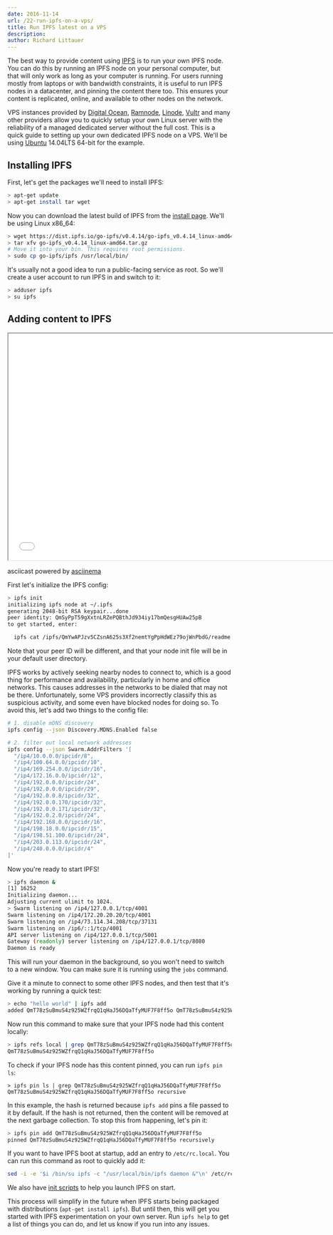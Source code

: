 ```yaml
---
date: 2016-11-14
url: /22-run-ipfs-on-a-vps/
title: Run IPFS latest on a VPS
description:
author: Richard Littauer
---
```


The best way to provide content using [IPFS](https://ipfs.io) is to run your own IPFS node. You can do this by running an IPFS node on your personal computer, but that will only work as long as your computer is running. For users running mostly from laptops or with bandwidth constraints, it is useful to run IPFS nodes in a datacenter, and pinning the content there too. This ensures your content is replicated, online, and available to other nodes on the network.

VPS instances provided by [Digital Ocean](https://www.digitalocean.com/), [Ramnode](http://ramnode.com/), [Linode](https://www.linode.com/), [Vultr](https://www.vultr.com/) and many other providers allow you to quickly setup your own Linux server with the reliability of a managed dedicated server without the full cost. This is a quick guide to setting up your own dedicated IPFS node on a VPS. We'll be using [Ubuntu](http://www.ubuntu.com/) 14.04LTS 64-bit for the example.

## Installing IPFS

First, let's get the packages we'll need to install IPFS:

```sh
> apt-get update
> apt-get install tar wget
```

Now you can download the latest build of IPFS from the [install page](https://ipfs.io/docs/install/). We'll be using Linux x86_64:

```sh
> wget https://dist.ipfs.io/go-ipfs/v0.4.14/go-ipfs_v0.4.14_linux-amd64.tar.gz
> tar xfv go-ipfs_v0.4.14_linux-amd64.tar.gz
# Move it into your bin. This requires root permissions.
> sudo cp go-ipfs/ipfs /usr/local/bin/
```

It's usually not a good idea to run a public-facing service as root. So we'll create a user account to run IPFS in and switch to it:

```sh
> adduser ipfs
> su ipfs
```

## Adding content to IPFS

<iframe src="/blog/22-run-ipfs-on-a-vps/ascii" style="width: 737px; height: 509px; overflow: hidden;" scrolling="no"></iframe>
<p class="powered">asciicast powered by <a href="https://asciinema.org/" target="_top">asciinema</a></p>

First let's initialize the IPFS config:

```sh
> ipfs init
initializing ipfs node at ~/.ipfs
generating 2048-bit RSA keypair...done
peer identity: QmSyPpT59gXxtnLRZePQBthJd934iy17bmQesgHUAw25pB
to get started, enter:

  ipfs cat /ipfs/QmYwAPJzv5CZsnA625s3Xf2nemtYgPpHdWEz79ojWnPbdG/readme
```

Note that your peer ID will be different, and that your node init file will be in your default user directory.

IPFS works by actively seeking nearby nodes to connect to, which is a good thing for performance and availability, particularly in home and office networks. This causes addresses in the networks to be dialed that may not be there. Unfortunately, some VPS providers incorrectly classify this as suspicious activity, and some even have blocked nodes for doing so. To avoid this, let's add two things to the config file:

```sh
# 1. disable mDNS discovery
ipfs config --json Discovery.MDNS.Enabled false

# 2. filter out local network addresses
ipfs config --json Swarm.AddrFilters '[
  "/ip4/10.0.0.0/ipcidr/8",
  "/ip4/100.64.0.0/ipcidr/10",
  "/ip4/169.254.0.0/ipcidr/16",
  "/ip4/172.16.0.0/ipcidr/12",
  "/ip4/192.0.0.0/ipcidr/24",
  "/ip4/192.0.0.0/ipcidr/29",
  "/ip4/192.0.0.8/ipcidr/32",
  "/ip4/192.0.0.170/ipcidr/32",
  "/ip4/192.0.0.171/ipcidr/32",
  "/ip4/192.0.2.0/ipcidr/24",
  "/ip4/192.168.0.0/ipcidr/16",
  "/ip4/198.18.0.0/ipcidr/15",
  "/ip4/198.51.100.0/ipcidr/24",
  "/ip4/203.0.113.0/ipcidr/24",
  "/ip4/240.0.0.0/ipcidr/4"
]'
```

Now you're ready to start IPFS!

```sh
> ipfs daemon &
[1] 16252
Initializing daemon...
Adjusting current ulimit to 1024.
> Swarm listening on /ip4/127.0.0.1/tcp/4001
Swarm listening on /ip4/172.20.20.20/tcp/4001
Swarm listening on /ip4/73.114.34.208/tcp/37131
Swarm listening on /ip6/::1/tcp/4001
API server listening on /ip4/127.0.0.1/tcp/5001
Gateway (readonly) server listening on /ip4/127.0.0.1/tcp/8080
Daemon is ready
```

This will run your daemon in the background, so you won't need to switch to a new window. You can make sure it is running using the `jobs` command.

Give it a minute to connect to some other IPFS nodes, and then test that it's working by running a quick test:

```sh
> echo "hello world" | ipfs add
added QmT78zSuBmuS4z925WZfrqQ1qHaJ56DQaTfyMUF7F8ff5o QmT78zSuBmuS4z925WZfrqQ1qHaJ56DQaTfyMUF7F8ff5o
```

Now run this command to make sure that your IPFS node had this content locally:

```sh
> ipfs refs local | grep QmT78zSuBmuS4z925WZfrqQ1qHaJ56DQaTfyMUF7F8ff5o
QmT78zSuBmuS4z925WZfrqQ1qHaJ56DQaTfyMUF7F8ff5o
```

To check if your IPFS node has this content pinned, you can run `ipfs pin ls`:

```
> ipfs pin ls | grep QmT78zSuBmuS4z925WZfrqQ1qHaJ56DQaTfyMUF7F8ff5o
QmT78zSuBmuS4z925WZfrqQ1qHaJ56DQaTfyMUF7F8ff5o recursive
```

In this example, the hash is returned because `ipfs add` pins a file passed to it by default. If the hash is not returned, then the content will be removed at the next garbage collection. To stop this from happening, let's pin it:

```sh
> ipfs pin add QmT78zSuBmuS4z925WZfrqQ1qHaJ56DQaTfyMUF7F8ff5o
pinned QmT78zSuBmuS4z925WZfrqQ1qHaJ56DQaTfyMUF7F8ff5o recursively
```

If you want to have IPFS boot at startup, add an entry to `/etc/rc.local`. You can run this command as root to quickly add it:

```sh
sed -i -e '$i /bin/su ipfs -c "/usr/local/bin/ipfs daemon &"\n' /etc/rc.local
```

We also have [init scripts](https://github.com/ipfs/examples/tree/master/examples/init) to help you launch IPFS on start.

This process will simplify in the future when IPFS starts being packaged with distributions (`apt-get install ipfs`). But until then, this will get you started with IPFS experimentation on your own server. Run `ipfs help` to get a list of things you can do, and let us know if you run into any issues.
